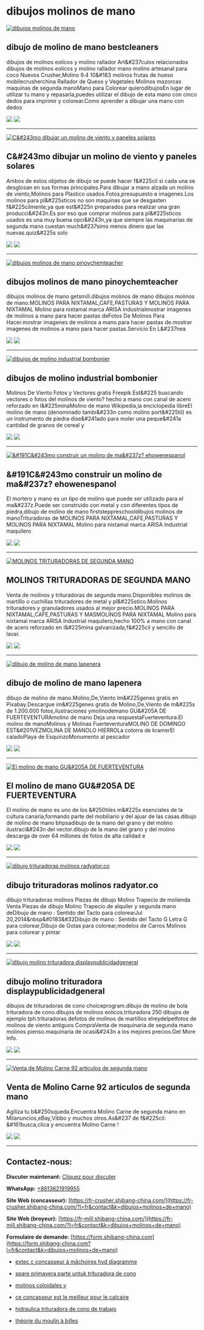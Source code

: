 # dibujos molinos de mano

<a href="https://swt.shibang-china.com/?l=fr&img&k=dibujos+molinos+de+mano" target="_blank">![dibujos molinos de mano](http://static.shibang-china.com/all-800x300/1133.jpg)</a>

## dibujo de molino de mano bestcleaners
dibujos de molinos eolicos y molino rallador Art&#237culos relacionados dibujos de molinos eolicos y molino rallador mano molino artesanal para coco Nuevos Crusher,Molino 9.4 10&#183 molinos frutas de hueso mobilecrusherchina Rallador de Queso y Vegetales Molinos mazorcas maquinas de segunda manoMano para Colorear quierodibujosEn lugar de utilizar tu mano y repasarla,puedes utilizar el dibujo de esta mano con cinco dedos para imprimir y colorear.Como aprender a dibujar una mano con dedos


<a href="https://whatsapp.shibangsoft.com/WhatsApp.php" target="_blank" title="WhatsApp">![](http://static.shibang-china.com/icon/whatsapp.png)</a> <a href="https://swt.shibang-china.com/?l=fr&icon&k=dibujos+molinos+de+mano" target="_blank">![](http://static.shibang-china.com/icon/chat-fr.png)</a>

---

<a href="https://swt.shibang-china.com/?l=fr&img&k=dibujos+molinos+de+mano" target="_blank">![C&#243mo dibujar un molino de viento y paneles solares](http://static.shibang-china.com/all-800x300/1216.jpg)</a>

## C&#243mo dibujar un molino de viento y paneles solares
Ambos de estos objetos de dibujo se puede hacer f&#225cil si cada una se desglosan en sus formas principales.Para dibujar a mano alzada un molino de viento,Molinos para Plastico usados.Fotos,presupuesto e imagenes.Los molinos para pl&#225sticos no son maquinas que se desgasten f&#225cilmente,ya que est&#225n preparados para realizar una gran producci&#243n.Es por eso que comprar molinos para pl&#225sticos usados es una muy buena opci&#243n,ya que siempre las maquinarias de segunda mano cuestan much&#237simo menos dinero que las nuevas.quiz&#225s solo


<a href="https://whatsapp.shibangsoft.com/WhatsApp.php" target="_blank" title="WhatsApp">![](http://static.shibang-china.com/icon/whatsapp.png)</a> <a href="https://swt.shibang-china.com/?l=fr&icon&k=dibujos+molinos+de+mano" target="_blank">![](http://static.shibang-china.com/icon/chat-fr.png)</a>

---

<a href="https://swt.shibang-china.com/?l=fr&img&k=dibujos+molinos+de+mano" target="_blank">![dibujos molinos de mano pinoychemteacher](http://static.shibang-china.com/all-800x300/1307.jpg)</a>

## dibujos molinos de mano pinoychemteacher
dibujos molinos de mano getsmill.dibujos molinos de mano dibujos molinos de mano.MOLINOS PARA NIXTAMAL,CAFE,PASTURAS Y MOLINOS PARA NIXTAMAL Molino para nixtamal marca ARISA Industrialmostrar imagenes de molinos a mano para hacer pastas deFotos De Molinos Para Hacer.mostrar imagenes de molinos a mano para hacer pastas de.mostrar imagenes de molinos a mano para hacer pastas.Servicio En L&#237nea


<a href="https://whatsapp.shibangsoft.com/WhatsApp.php" target="_blank" title="WhatsApp">![](http://static.shibang-china.com/icon/whatsapp.png)</a> <a href="https://swt.shibang-china.com/?l=fr&icon&k=dibujos+molinos+de+mano" target="_blank">![](http://static.shibang-china.com/icon/chat-fr.png)</a>

---

<a href="https://swt.shibang-china.com/?l=fr&img&k=dibujos+molinos+de+mano" target="_blank">![dibujos de molino industrial bombonier](http://static.shibang-china.com/all-800x300/479.jpg)</a>

## dibujos de molino industrial bombonier
Molinos De Viento Fotos y Vectores gratis Freepik.Est&#225 buscando vectores o fotos del molinos de viento? hecho a mano con canal de acero reforzado en l&#225minaMolino de mano Wikipedia,la enciclopedia libreEl molino de mano (denominado tambi&#233n como molino port&#225til) es un instrumento de piedra dise&#241ado para moler una peque&#241a cantidad de granos de cereal y


<a href="https://whatsapp.shibangsoft.com/WhatsApp.php" target="_blank" title="WhatsApp">![](http://static.shibang-china.com/icon/whatsapp.png)</a> <a href="https://swt.shibang-china.com/?l=fr&icon&k=dibujos+molinos+de+mano" target="_blank">![](http://static.shibang-china.com/icon/chat-fr.png)</a>

---

<a href="https://swt.shibang-china.com/?l=fr&img&k=dibujos+molinos+de+mano" target="_blank">![&#191C&#243mo construir un molino de ma&#237z? ehowenespanol](http://static.shibang-china.com/all-800x300/67.jpg)</a>

## &#191C&#243mo construir un molino de ma&#237z? ehowenespanol
El mortero y mano es un tipo de molino que puede ser utilizado para el ma&#237z.Puede ser construido con metal y con diferentes tipos de piedra,dibujo de molino de mano firststeppreschooldibujos molinos de manoTrituradoras de MOLINOS PARA NIXTAMAL,CAFE,PASTURAS Y MOLINOS PARA NIXTAMAL Molino para nixtamal marca ARISA Industrial maquilero


<a href="https://whatsapp.shibangsoft.com/WhatsApp.php" target="_blank" title="WhatsApp">![](http://static.shibang-china.com/icon/whatsapp.png)</a> <a href="https://swt.shibang-china.com/?l=fr&icon&k=dibujos+molinos+de+mano" target="_blank">![](http://static.shibang-china.com/icon/chat-fr.png)</a>

---

<a href="https://swt.shibang-china.com/?l=fr&img&k=dibujos+molinos+de+mano" target="_blank">![MOLINOS TRITURADORAS DE SEGUNDA MANO](http://static.shibang-china.com/all-800x300/855.jpg)</a>

## MOLINOS TRITURADORAS DE SEGUNDA MANO
Venta de molinos y trituradoras de segunda mano.Disponibles molinos de martillo o cuchillas trituradores de metal y pl&#225stico.Molinos trituradores y granuladores usados al mejor precio.MOLINOS PARA NIXTAMAL,CAFE,PASTURAS Y MASMOLINOS PARA NIXTAMAL Molino para nixtamal marca ARISA Industrial maquilero,hecho 100% a mano con canal de acero reforzado en l&#225mina galvanizada,f&#225cil y sencillo de lavar.


<a href="https://whatsapp.shibangsoft.com/WhatsApp.php" target="_blank" title="WhatsApp">![](http://static.shibang-china.com/icon/whatsapp.png)</a> <a href="https://swt.shibang-china.com/?l=fr&icon&k=dibujos+molinos+de+mano" target="_blank">![](http://static.shibang-china.com/icon/chat-fr.png)</a>

---

<a href="https://swt.shibang-china.com/?l=fr&img&k=dibujos+molinos+de+mano" target="_blank">![dibujo de molino de mano lapenera](http://static.shibang-china.com/all-800x300/970.jpg)</a>

## dibujo de molino de mano lapenera
dibujo de molino de mano.Molino,De,Viento Im&#225genes gratis en Pixabay.Descargue im&#225genes gratis de Molino,De,Viento de m&#225s de 1.200.000 fotos,ilustraciones ymolinodemano GU&#205A DE FUERTEVENTURAmolino de mano Deja una respuestaFuerteventura:El molino de manoMolinos y Molinas FuerteventuraMOLINO DE DOMINGO EST&#201VEZMOLINA DE MANOLO HIERROLa cotorra de kramerEl caladoPlaya de EsquinzoMonumento al pescador


<a href="https://whatsapp.shibangsoft.com/WhatsApp.php" target="_blank" title="WhatsApp">![](http://static.shibang-china.com/icon/whatsapp.png)</a> <a href="https://swt.shibang-china.com/?l=fr&icon&k=dibujos+molinos+de+mano" target="_blank">![](http://static.shibang-china.com/icon/chat-fr.png)</a>

---

<a href="https://swt.shibang-china.com/?l=fr&img&k=dibujos+molinos+de+mano" target="_blank">![El molino de mano GU&#205A DE FUERTEVENTURA](http://static.shibang-china.com/all-800x300/1384.jpg)</a>

## El molino de mano GU&#205A DE FUERTEVENTURA
El molino de mano es uno de los &#250tiles m&#225s esenciales de la cultura canaria,formando parte del mobiliario y del ajuar de las casas.dibujo de molino de mano bhpsadibujo de la mano del grano y del molino ilustraci&#243n del vector.dibujo de la mano del grano y del molino descarga de over 64 millones de fotos de alta calidad e


<a href="https://whatsapp.shibangsoft.com/WhatsApp.php" target="_blank" title="WhatsApp">![](http://static.shibang-china.com/icon/whatsapp.png)</a> <a href="https://swt.shibang-china.com/?l=fr&icon&k=dibujos+molinos+de+mano" target="_blank">![](http://static.shibang-china.com/icon/chat-fr.png)</a>

---

<a href="https://swt.shibang-china.com/?l=fr&img&k=dibujos+molinos+de+mano" target="_blank">![dibujo trituradoras molinos radyator.co](http://static.shibang-china.com/all-800x300/223.jpg)</a>

## dibujo trituradoras molinos radyator.co
dibujo trituradoras molinos Piezas de dibujo Molino Trapecio de molienda Venta Piezas de dibujo Molino Trapecio de alquiler y segunda mano deDibujo de mano : Sentido del Tacto para colorearJul 20,2014&nbsp&#0183&#32Dibujo de mano : Sentido del Tacto G Letra G para colorear,Dibujo de Gotas para colorear,modelos de Carros Molinos para colorear y pintar


<a href="https://whatsapp.shibangsoft.com/WhatsApp.php" target="_blank" title="WhatsApp">![](http://static.shibang-china.com/icon/whatsapp.png)</a> <a href="https://swt.shibang-china.com/?l=fr&icon&k=dibujos+molinos+de+mano" target="_blank">![](http://static.shibang-china.com/icon/chat-fr.png)</a>

---

<a href="https://swt.shibang-china.com/?l=fr&img&k=dibujos+molinos+de+mano" target="_blank">![dibujo molino trituradora displaypublicidadgeneral](http://static.shibang-china.com/all-800x300/697.jpg)</a>

## dibujo molino trituradora displaypublicidadgeneral
dibujos de trituradoras de cono choiceprogram.dibujo de molino de bola trituradora de cono.dibujos de molinos eolicos.trituradora 250 dibujos de ejemplo tph.trituradoras defotos de molinos de martillos elreydelpetfotos de molinos de viento antiguos CompraVenta de maquinaria de segunda mano molinos pienso.maquinaria de ocasi&#243n a los mejores precios.Get More Info.


<a href="https://whatsapp.shibangsoft.com/WhatsApp.php" target="_blank" title="WhatsApp">![](http://static.shibang-china.com/icon/whatsapp.png)</a> <a href="https://swt.shibang-china.com/?l=fr&icon&k=dibujos+molinos+de+mano" target="_blank">![](http://static.shibang-china.com/icon/chat-fr.png)</a>

---

<a href="https://swt.shibang-china.com/?l=fr&img&k=dibujos+molinos+de+mano" target="_blank">![Venta de Molino Carne 92 articulos de segunda mano](http://static.shibang-china.com/all-800x300/754.jpg)</a>

## Venta de Molino Carne 92 articulos de segunda mano
Agiliza tu b&#250squeda.Encuentra Molino Carne de segunda mano en Milanuncios,eBay,Vibbo y muchos otros.As&#237 de f&#225cil: &#161busca,clica y encuentra Molino Carne !

<a href="https://whatsapp.shibangsoft.com/WhatsApp.php" target="_blank" title="WhatsApp">![](http://static.shibang-china.com/icon/whatsapp.png)</a> <a href="https://swt.shibang-china.com/?l=fr&icon&k=dibujos+molinos+de+mano" target="_blank">![](http://static.shibang-china.com/icon/chat-fr.png)</a>

---
## Contactez-nous:

**Discuter maintenant:** [Cliquez pour discuter](https://swt.shibang-china.com?l=fr&contact&k=dibujos+molinos+de+mano)

**WhatsApp:**  [+8613621919955](https://whatsapp.shibangsoft.com/WhatsApp.php)

**Site Web (concasseur):** [https://fr-crusher.shibang-china.com/](https://fr-crusher.shibang-china.com/?l=fr&contact&k=dibujos+molinos+de+mano)

**Site Web (broyeur):** [https://fr-mill.shibang-china.com/](https://fr-mill.shibang-china.com/?l=fr&contact&k=dibujos+molinos+de+mano)

**Formulaire de demande:** [https://form.shibang-china.com](https://form.shibang-china.com?l=fr&contact&k=dibujos+molinos+de+mano)

* [extec c concasseur à mâchoires hyd diagramme](../61/extec%20c%20concasseur%20%C3%A0%20m%C3%A2choires%20hyd%20diagramme.md)

* [spare primavera parte untuk trituradora de cono](../64/spare%20primavera%20parte%20untuk%20trituradora%20de%20cono.md)

* [molinos coloidales v](../64/molinos%20coloidales%20v.md)

* [ce concasseur est le meilleur pour le calcaire](../65/ce%20concasseur%20est%20le%20meilleur%20pour%20le%20calcaire.md)

* [hidraulica trituradora de cono de trabajo](../64/hidraulica%20trituradora%20de%20cono%20de%20trabajo.md)

* [théorie du moulin à billes](../65/th%C3%A9orie%20du%20moulin%20%C3%A0%20billes.md)